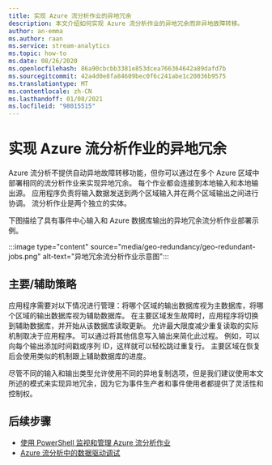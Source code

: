 ```yaml
---
title: 实现 Azure 流分析作业的异地冗余
description: 本文介绍如何实现 Azure 流分析作业的异地冗余而非异地故障转移。
author: an-emma
ms.author: raan
ms.service: stream-analytics
ms.topic: how-to
ms.date: 08/26/2020
ms.openlocfilehash: 86a90cbcbb3381e853dcea766364642a89dafd7b
ms.sourcegitcommit: 42a4d0e8fa84609bec0f6c241abe1c20036b9575
ms.translationtype: MT
ms.contentlocale: zh-CN
ms.lasthandoff: 01/08/2021
ms.locfileid: "98015515"
---
```

# <a name="achieve-geo-redundancy-for-azure-stream-analytics-jobs"></a>实现 Azure 流分析作业的异地冗余

Azure 流分析不提供自动异地故障转移功能，但你可以通过在多个 Azure 区域中部署相同的流分析作业来实现异地冗余。 每个作业都会连接到本地输入和本地输出源。 应用程序负责将输入数据发送到两个区域输入并在两个区域输出之间进行协调。 流分析作业是两个独立的实体。

下图描绘了具有事件中心输入和 Azure 数据库输出的异地冗余流分析作业部署示例。

:::image type="content" source="media/geo-redundancy/geo-redundant-jobs.png" alt-text="异地冗余流分析作业示意图":::

## <a name="primarysecondary-strategy"></a>主要/辅助策略

应用程序需要对以下情况进行管理：将哪个区域的输出数据库视为主数据库，将哪个区域的输出数据库视为辅助数据库。 在主要区域发生故障时，应用程序将切换到辅助数据库，并开始从该数据库读取更新。 允许最大限度减少重复读取的实际机制取决于应用程序。 可以通过将其他信息写入输出来简化此过程。 例如，可以向每个输出添加时间戳或序列 ID，这样就可以轻松跳过重复行。 主要区域在恢复后会使用类似的机制跟上辅助数据库的进度。

尽管不同的输入和输出类型允许使用不同的异地复制选项，但是我们建议使用本文所述的模式来实现异地冗余，因为它为事件生产者和事件使用者都提供了灵活性和控制权。

## <a name="next-steps"></a>后续步骤

* [使用 PowerShell 监视和管理 Azure 流分析作业](stream-analytics-monitor-and-manage-jobs-use-powershell.md)
* [Azure 流分析中的数据驱动调试](stream-analytics-job-diagram-with-metrics.md)